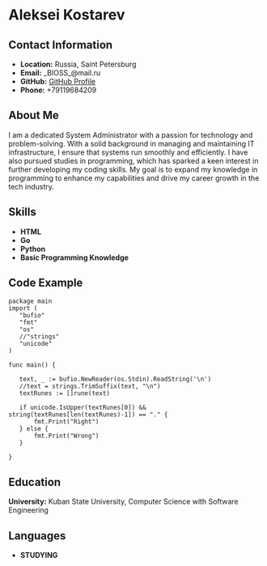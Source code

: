 # Aleksei Kostarev 

## Contact Information
- **Location:** Russia, Saint Petersburg
- **Email:** \_BIOSS\_@mail.ru
- **GitHub:** [GitHub Profile](https://github.com/imBIOSS)
- **Phone:** +79119684209
## About Me
I am a dedicated System Administrator with a passion for technology and problem-solving.
With a solid background in managing and maintaining IT infrastructure,
I ensure that systems run smoothly and efficiently.
I have also pursued studies in programming, which has sparked a keen interest in further developing my coding skills.
My goal is to expand my knowledge in programming to enhance my capabilities and drive my career growth in the tech industry.

## Skills
- **HTML** 
- **Go**
- **Python**
- **Basic Programming Knowledge**  

## Code Example
 ```
package main
import (
	"bufio"
	"fmt"
	"os"
	//"strings"
	"unicode"
)

func main() {

	text, _ := bufio.NewReader(os.Stdin).ReadString('\n')
	//text = strings.TrimSuffix(text, "\n")
	textRunes := []rune(text)

	if unicode.IsUpper(textRunes[0]) && string(textRunes[len(textRunes)-1]) == "." {
		fmt.Print("Right")
	} else {
		fmt.Print("Wrong")
	}

}
```
## Education
**University:** Kuban State University,  Computer Science with Software Engineering

## Languages
- **STUDYING**
